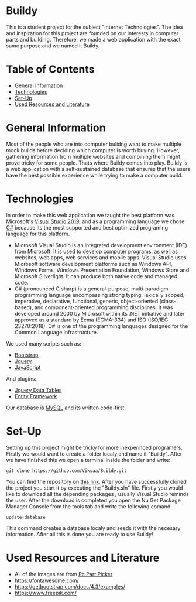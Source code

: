 # Buildy
This is a student project for the subject "Internet Technologies". The idea and inspiration for this project are founded on our interests in computer parts and building. Therefore,  we made a web application with the exact same purpose and we named it Buildy.
# Table of Contents  
- [General Information](#general-information)
- [Technologies](#technologies)
- [Set-Up](#set-up)
- [Used Resources and Literature](#used-resources-and-literature)

# General Information
Most of the people who are into computer bulidng want to make multiple mock builds before deciding which computer is worth buying. However, gathering information from multiple websites and combining them might prove tricky for some people. Thats where Buildy comes into play. Buildy is a web application with a self-sustained database that ensures that the users have the best possible experience while trying to make a computer build.

# Technologies
In order to make this web application we taught the best platform was Microsoft's [Visual Studio 2019](https://visualstudio.microsoft.com/vs/), and as a programming language we chose [C#](https://en.wikipedia.org/wiki/C_Sharp_(programming_language)) because its the most supported and best optimized programing language for this platform. 
- Microsoft Visual Studio is an integrated development environment (IDE) from Microsoft. It is used to develop computer programs, as well as websites, web apps, web services and mobile apps. Visual Studio uses Microsoft software development platforms such as Windows API, Windows Forms, Windows Presentation Foundation, Windows Store and Microsoft Silverlight. It can produce both native code and managed code. 
- C# (pronounced C sharp) is a general-purpose, multi-paradigm programming language encompassing strong typing, lexically scoped, imperative, declarative, functional, generic, object-oriented (class-based), and component-oriented programming disciplines. It was developed around 2000 by Microsoft within its .NET initiative and later approved as a standard by Ecma (ECMA-334) and ISO (ISO/IEC 23270:2018). C# is one of the programming languages designed for the Common Language Infrastructure.

We used many scripts such as:
- [Bootstrap](https://getbootstrap.com/)
- [Jquery](https://jquery.com/)
- [JavaScript](https://www.javascript.com/)

And plugins:
- [Jquery Data Tables](https://datatables.net/)
- [Entity Framework](https://www.entityframeworktutorial.net/)

Our database is [MySQL](https://www.mysql.com/) and its written code-first.
# Set-Up
Setting up this project might be tricky for more inexperinced programers. Firstly we would want to create a folder localy and name it "Buildy". After we have finished this we open a terminal inside the folder and write:
```
git clone https://github.com/Viksaa/Buildy.git
```
You can find the repository on [this link](https://github.com/Viksaa/Buildy). After you have successfully cloned the project you start it by executing the "Buildy.sln" file. Firstly you would like to download all the depending packages , usually Visual Studio reminds the user. After the download is completed you open the Nu Get Package Manager Console from the tools tab and write the following comand:
```
update-database
```
This command creates a database localy and seeds it with the necesary information. After all this is done you are ready to use Buildy!

 # Used Resources and Literature
- All of the images are from [Pc Part Picker](https://pcpartpicker.com/)
- https://fontawesome.com/
- https://getbootstrap.com/docs/4.3/examples/
- https://www.freepik.com/
